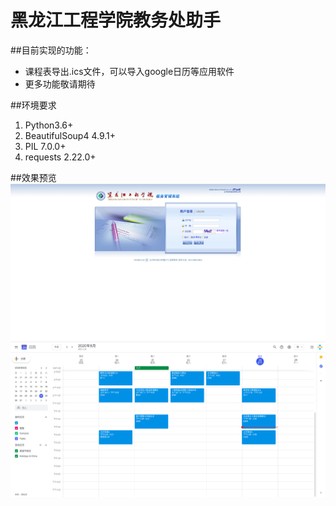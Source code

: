 # 黑龙江工程学院教务处助手
##目前实现的功能：
- 课程表导出.ics文件，可以导入google日历等应用软件
- 更多功能敬请期待

##环境要求
1. Python3.6+
2. BeautifulSoup4 4.9.1+
3. PIL 7.0.0+
4. requests 2.22.0+

##效果预览
![教务处](https://github.com/AricsHuang/HLJIT_Helper/blob/master/pic1.png)
![google日历](https://github.com/AricsHuang/HLJIT_Helper/blob/master/pic2.png)
